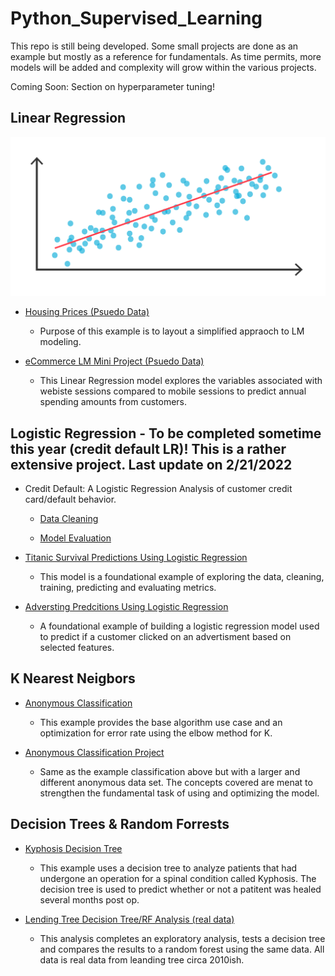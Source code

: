 # Python_Supervised_Learning

This repo is still being developed. Some small projects are done as an example but mostly as a reference for fundamentals. As time permits, more models will be added and complexity will grow within the various projects.

Coming Soon: Section on hyperparameter tuning! 

## Linear Regression
![Linear Reggression](./imgs/regression-analysis-diagram.svg)

- [Housing Prices (Psuedo Data)](https://github.com/jkenney0501/Python_Supervised_Learning/blob/main/LinearRegression/Base%20Examples/Housing%20Intro%20Example%20for%20-LR/1.Linear_Regression.1.1-Psuedo%20Housing%20Data.ipynb)
  - Purpose of this example is to layout a simplified appraoch to LM modeling.

- [eCommerce LM Mini Project (Psuedo Data)](https://github.com/jkenney0501/Python_Supervised_Learning/blob/main/LinearRegression/Base%20Examples/eCommerce%20w-LinearRegression/02-Linear%20Regression%20Project.ipynb)
  - This Linear Regression model explores the variables associated with webiste sessions compared to mobile sessions to predict annual spending amounts from customers. 



## Logistic Regression - To be completed sometime this year (credit default LR)! This is a rather extensive project. Last update on 2/21/2022
- Credit Default: A Logistic Regression Analysis of customer credit card/default behavior.
    - [Data Cleaning](https://github.com/jkenney0501/Python_Supervised_Learning/blob/main/LogisticRegression-CreditDefault/NoteBooks/Data%20Exploration%20and%20Cleaning.ipynb)

    - [Model Evaluation](https://github.com/jkenney0501/Python_Supervised_Learning/blob/main/LogisticRegression-CreditDefault/NoteBooks/Model%20Evaluation%20-%20Logistic%20Regression.ipynb)

- [Titanic Survival Predictions Using Logistic Regression](https://github.com/jkenney0501/Python_Supervised_Learning/blob/main/Logistic%20Regression%20Classification%20Examples/Logistic%20Regression%20-%20Titanic%20Survival%20Classification.ipynb)
  - This model is a foundational example of exploring the data, cleaning, training, predicting and evaluating metrics.
  
- [Adversting Predcitions Using Logistic Regression](https://github.com/jkenney0501/Python_Supervised_Learning/blob/main/Logistic%20Regression%20Classification%20Examples/Logistic%20Regression-Advertising%20Predictions.ipynb)
   - A foundational example of building a logistic regression model used to predict if a customer clicked on an advertisment based on selected features.

## K Nearest Neigbors
  - [Anonymous Classification](https://github.com/jkenney0501/Python_Supervised_Learning/blob/main/K%20Nearest%20Neighbors/K%20Nearest%20Neighbors%20Example.ipynb)
    - This example provides the base algorithm use case and an optimization for error rate using the elbow method for K.

  - [Anonymous Classification Project](https://github.com/jkenney0501/Python_Supervised_Learning/blob/main/K%20Nearest%20Neighbors/K%20Nearest%20Neighbors%20Project.ipynb)
    - Same as the example classification above but with a larger and different anonymous data set. The concepts covered are menat to strengthen the fundamental task of using and optimizing the model.

## Decision Trees & Random Forrests
  - [Kyphosis Decision Tree](https://github.com/jkenney0501/Python_Supervised_Learning/blob/main/Decision%20Trees%20and%20Random%20Forests/Decision%20Trees.ipynb)
    - This example uses a decision tree to analyze patients that had undergone an operation for a spinal condition called Kyphosis. The decision tree is used to predict whether or not a patitent was healed several months post op. 

  - [Lending Tree Decision Tree/RF Analysis (real data)](https://github.com/jkenney0501/Python_Supervised_Learning/blob/main/Decision%20Trees%20and%20Random%20Forests/Decision%20Trees%20and%20Random%20Forest%20Project.ipynb)
    - This analysis completes an exploratory analysis, tests a decision tree and compares the results to a random forest using the same data. All data is real data from leanding tree circa 2010ish.